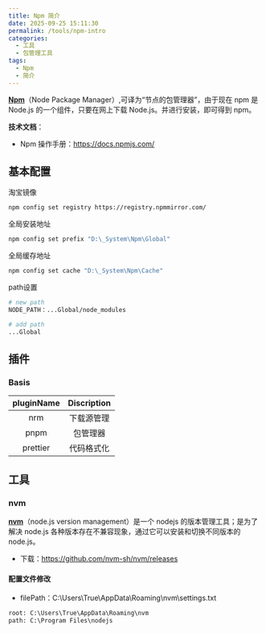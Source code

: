 ```yaml
---
title: Npm 简介
date: 2025-09-25 15:11:30
permalink: /tools/npm-intro
categories:
  - 工具
  - 包管理工具
tags:
  - Npm
  - 简介
---
```


[**Npm**](https://www.npmjs.com/)（Node Package Manager）,可译为“节点的包管理器”，由于现在 npm 是 Node.js 的一个组件，只要在网上下载 Node.js。并进行安装，即可得到 npm。

**技术文档**：

- Npm 操作手册：https://docs.npmjs.com/

## 基本配置

淘宝镜像

```sh
npm config set registry https://registry.npmmirror.com/
```

全局安装地址

```sh
npm config set prefix "D:\_System\Npm\Global"
```

全局缓存地址

```sh
npm config set cache "D:\_System\Npm\Cache"
```

path设置

```sh
# new path
NODE_PATH：...Global/node_modules

# add path
...Global
```

## 插件

### Basis

| pluginName | Discription |
| :--------: | :---------: |
|    nrm     | 下载源管理  |
|    pnpm    |  包管理器   |
|  prettier  | 代码格式化  |

## 工具

### nvm

[**nvm**](https://github.com/nvm-sh/nvm)（node.js version management）是一个 nodejs 的版本管理工具；是为了解决 node.js 各种版本存在不兼容现象，通过它可以安装和切换不同版本的 node.js。

- 下载：https://github.com/nvm-sh/nvm/releases

#### 配置文件修改

- filePath：C:\Users\True\AppData\Roaming\nvm\settings.txt

```txt
root: C:\Users\True\AppData\Roaming\nvm
path: C:\Program Files\nodejs
```
